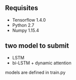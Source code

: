 ## Requisites

- Tensorflow 1.4.0
- Python 2.7
- Numpy 1.15.4


## two model to submit

- LSTM
- bi-LSTM + dynamic attention

models are defined in train.py

